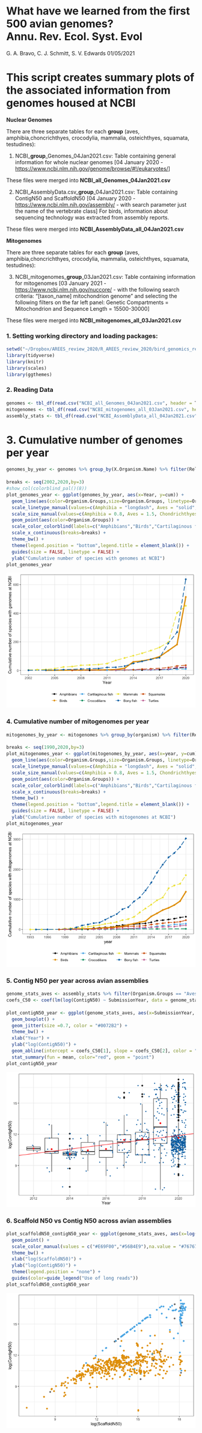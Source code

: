 What have we learned from the first 500 avian genomes? <br> Annu.
Rev. Ecol. Syst. Evol
================
G. A. Bravo, C. J. Schmitt, S. V. Edwards
01/05/2021


# **This script creates summary plots of the associated information from genomes housed at NCBI**

**Nuclear Genomes**

There are three separate tables for each **group** (aves,
amphibia,choncrichthyes, crocodylia, mammalia, osteichthyes, squamata,
testudines):

1.  NCBI\_**group**\_Genomes\_04Jan2021.csv: Table containing general
    information for whole nuclear genomes \[04 January 2020 -
    <https://www.ncbi.nlm.nih.gov/genome/browse/#!/eukaryotes/>\]

These files were merged into **NCBI\_all\_Genomes\_04Jan2021.csv**

2.  NCBI\_AssemblyData.csv\_**group**\_04Jan2021.csv: Table containing
    ContigN50 and ScaffoldN50 \[04 January 2020 -
    <https://www.ncbi.nlm.nih.gov/assembly/> - with search parameter
    just the name of the vertebrate class\] For birds, information about
    sequencing technology was extracted from assembly reports.

These files were merged into **NCBI\_AssemblyData\_all\_04Jan2021.csv**

**Mitogenomes**

There are three separate tables for each **group** (aves,
amphibia,choncrichthyes, crocodylia, mammalia, osteichthyes, squamata,
testudines):

3.  NCBI\_mitogenomes\_**group**\_03Jan2021.csv: Table containing
    information for mitogenomes \[03 January 2021 -
    <https://www.ncbi.nlm.nih.gov/nuccore/> - with the following search
    criteria: “\[taxon\_name\] mitochondrion genome” and selecting the
    following filters on the far left panel: Genetic Compartments =
    Mitochondrion and Sequence Length = 15500-30000\]

These files were merged into
**NCBI\_mitogenomes\_all\_03Jan2021.csv**

### 1\. Setting working directory and loading packages:

``` r
setwd("~/Dropbox/AREES_review_2020/R_AREES_review_2020/bird_genomics_review")
library(tidyverse)
library(knitr)
library(scales)
library(ggthemes)
```

### 2\. Reading Data

``` r
genomes <- tbl_df(read.csv("NCBI_all_Genomes_04Jan2021.csv", header = T)) 
mitogenomes <- tbl_df(read.csv("NCBI_mitogenomes_all_03Jan2021.csv", header = T))
assembly_stats <- tbl_df(read.csv("NCBI_AssemblyData_all_04Jan2021.csv", header = T)) 
```

# 3\. Cumulative number of genomes per year

``` r
genomes_by_year <- genomes %>% group_by(X.Organism.Name) %>% filter(ReleaseOrder==min(ReleaseOrder)) %>% group_by(Year,Organism.Groups) %>% tally() %>% group_by(Organism.Groups) %>% mutate(cum=cumsum(n))

breaks <- seq(2002,2020,by=3)
#show_col(colorblind_pal()(8))
plot_genomes_year <- ggplot(genomes_by_year, aes(x=Year, y=cum)) +
  geom_line(aes(color=Organism.Groups,size=Organism.Groups, linetype=Organism.Groups)) +
  scale_linetype_manual(values=c(Amphibia = "longdash", Aves = "solid", Chondrichthyes= "longdash", Crocodylia = "longdash", Mammalia = "longdash", Osteichthyes = "longdash", Squamata = "longdash", Testudines = "longdash")) +
  scale_size_manual(values=c(Amphibia = 0.8, Aves = 1.5, Chondrichthyes = 0.8, Crocodylia = 0.8, Mammalia = 0.8, Osteichthyes = 0.8, Squamata = 0.8, Testudines = 0.8)) +
  geom_point(aes(color=Organism.Groups)) +
  scale_color_colorblind(labels=c("Amphibians","Birds","Cartilaginous fish", "Crocodilians", "Mammals", "Bony fish", "Squamates", "Turtles")) +
  scale_x_continuous(breaks=breaks) +
  theme_bw() +
  theme(legend.position = "bottom",legend.title = element_blank()) +
  guides(size = FALSE, linetype = FALSE) +
  ylab("Cumulative number of species with genomes at NCBI") 
plot_genomes_year
```

![](01_NCBI_Genome_Plots_files/figure-gfm/unnamed-chunk-3-1.png)<!-- -->

### 4\. Cumulative number of mitogenomes per year

``` r
mitogenomes_by_year <- mitogenomes %>% group_by(organism) %>% filter(ReleaseOrder==min(ReleaseOrder)) %>% group_by(year,Organism.Groups) %>% tally() %>% group_by(Organism.Groups) %>% mutate(cum=cumsum(n))

breaks <- seq(1990,2020,by=3)
plot_mitogenomes_year <- ggplot(mitogenomes_by_year, aes(x=year, y=cum)) +
  geom_line(aes(color=Organism.Groups,size=Organism.Groups, linetype=Organism.Groups)) +
  scale_linetype_manual(values=c(Amphibia = "longdash", Aves = "solid", Chondrichthyes= "longdash", Crocodylia = "longdash", Mammalia = "longdash", Osteichthyes = "longdash", Squamata = "longdash", Testudines = "longdash")) +
  scale_size_manual(values=c(Amphibia = 0.8, Aves = 1.5, Chondrichthyes=0.8, Crocodylia=0.8, Mammalia = 0.8, Osteichthyes=0.8, Squamata = 0.8, Testudines = 0.8)) +
  geom_point(aes(color=Organism.Groups)) +
  scale_color_colorblind(labels=c("Amphibians","Birds","Cartilaginous fish", "Crocodilians", "Mammals", "Bony fish", "Squamates", "Turtles")) +
  scale_x_continuous(breaks=breaks) +
  theme_bw() +
  theme(legend.position = "bottom",legend.title = element_blank()) +
  guides(size = FALSE, linetype = FALSE) +
  ylab("Cumulative number of species with mitogenomes at NCBI") 
plot_mitogenomes_year
```

![](01_NCBI_Genome_Plots_files/figure-gfm/unnamed-chunk-4-1.png)<!-- -->

### 5\. Contig N50 per year across avian assemblies

``` r
genome_stats_aves <- assembly_stats %>% filter(Organism.Groups == "Aves")
coefs_C50 <- coef(lm(log(ContigN50) ~ SubmissionYear, data = genome_stats_aves))

plot_contigN50_year <- ggplot(genome_stats_aves, aes(x=SubmissionYear, y=log(ContigN50), group = SubmissionYear)) +
  geom_boxplot() +
  geom_jitter(size =0.7, color = "#0072B2") +
  theme_bw() +
  xlab("Year") +
  ylab("log(ContigN50)") +
  geom_abline(intercept = coefs_C50[1], slope = coefs_C50[2], color = "red") +
  stat_summary(fun = mean, color="red", geom = "point")
plot_contigN50_year
```

![](01_NCBI_Genome_Plots_files/figure-gfm/unnamed-chunk-5-1.png)<!-- -->

### 6\. Scaffold N50 vs Contig N50 across avian assemblies

``` r
plot_scaffoldN50_contigN50_year <- ggplot(genome_stats_aves, aes(x=log(ScaffoldN50), y=log(ContigN50), color=long_reads)) +
  geom_point() +
  scale_color_manual(values = c("#E69F00","#56B4E9"),na.value = "#767676") +
  theme_bw() +
  xlab("log(ScaffoldN50)") +
  ylab("log(ContigN50)") +
  theme(legend.position = "none") +
  guides(color=guide_legend("Use of long reads"))
plot_scaffoldN50_contigN50_year
```

![](01_NCBI_Genome_Plots_files/figure-gfm/unnamed-chunk-6-1.png)<!-- -->
